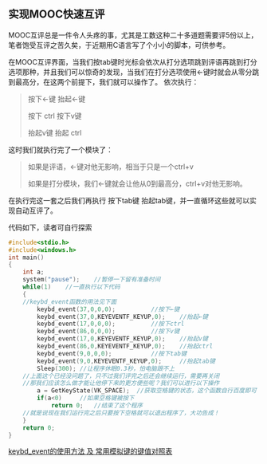 ## 实现MOOC快速互评

MOOC互评总是一件令人头疼的事，尤其是工数这种二十多道题需要评5份以上，笔者饱受互评之苦久矣，于近期用C语言写了个小小的脚本，可供参考。

在MOOC互评界面，当我们按tab键时光标会依次从打分选项跳到评语再跳到打分选项那种，并且我们可以惊奇的发现，当我们在打分选项使用←键时就会从零分跳到最高分，在这两个前提下，我们就可以操作了。
依次执行：

> 按下←键
> 抬起←键
> 
> 按下 ctrl 
> 按下v键
> 
> 抬起v键
> 抬起 ctrl 

这时我们就执行完了一个模块了：

> 如果是评语，←键对他无影响，相当于只是一个ctrl+v
> 
> 如果是打分模块，我们←键就会让他从0到最高分，ctrl+v对他无影响。

在执行完这一套之后我们再执行 按下tab键 抬起tab键，并一直循环这些就可以实现自动互评了。

代码如下，读者可自行探索

```c
#include<stdio.h>
#include<windows.h>
int main()
{
	int a;
	system("pause");	//暂停一下留有准备时间
	while(1)	//一直执行以下代码
	{
	//keybd_event函数的用法见下面
		keybd_event(37,0,0,0);			//按下←键
		keybd_event(37,0,KEYEVENTF_KEYUP,0);	//抬起←键
		keybd_event(17,0,0,0);			//按下ctrl
		keybd_event(86,0,0,0);			//按下v键
		keybd_event(17,0,KEYEVENTF_KEYUP,0);	//抬起v键 
		keybd_event(86,0,KEYEVENTF_KEYUP,0);	//抬起ctrl 
		keybd_event(9,0,0,0);			//按下tab键
		keybd_event(9,0,KEYEVENTF_KEYUP,0); 	//抬起tab键
		Sleep(300);	//让程序休眠0.3秒，怕电脑跟不上
	//上面这个已经没问题了，只不过我们评完之后还会继续运行，需要再关闭
	//那我们应该怎么做才能让他停下来的更方便些呢？我们可以进行以下操作
		a = GetKeyState(VK_SPACE);	//获取空格键的状态，这个函数自行百度即可
		if(a<0)		//如果空格键被按下
			return 0;	//结束了这个程序
	//就是说现在我们运行完之后只要按下空格就可以退出程序了，大功告成！
	}
	return 0;
}
```

[keybd_event的使用方法 及 常用模拟键的键值对照表](https://blog.csdn.net/tianyuzhixina/article/details/101633101?utm_medium=distribute.pc_relevant.none-task-blog-2%7Edefault%7EBlogCommendFromBaidu%7Edefault-5.control&depth_1-utm_source=distribute.pc_relevant.none-task-blog-2%7Edefault%7EBlogCommendFromBaidu%7Edefault-5.control)
